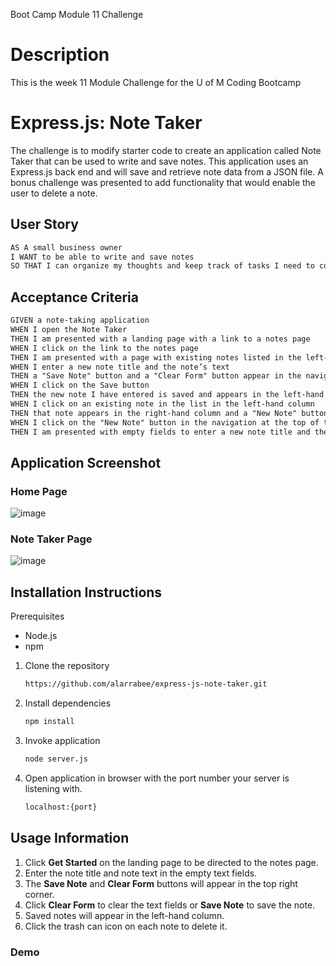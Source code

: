 Boot Camp Module 11 Challenge

# Description
This is the week 11 Module Challenge for the U of M Coding Bootcamp

# Express.js: Note Taker
The challenge is to modify starter code to create an application called Note Taker that can be used to write and save notes. This application uses an Express.js back end and will save and retrieve note data from a JSON file. A bonus challenge was presented to add functionality that would enable the user to delete a note. 

## User Story
```md
AS A small business owner
I WANT to be able to write and save notes
SO THAT I can organize my thoughts and keep track of tasks I need to complete
```

## Acceptance Criteria
```md
GIVEN a note-taking application
WHEN I open the Note Taker
THEN I am presented with a landing page with a link to a notes page
WHEN I click on the link to the notes page
THEN I am presented with a page with existing notes listed in the left-hand column, plus empty fields to enter a new note title and the note’s text in the right-hand column
WHEN I enter a new note title and the note’s text
THEN a "Save Note" button and a "Clear Form" button appear in the navigation at the top of the page
WHEN I click on the Save button
THEN the new note I have entered is saved and appears in the left-hand column with the other existing notes and the buttons in the navigation disappear
WHEN I click on an existing note in the list in the left-hand column
THEN that note appears in the right-hand column and a "New Note" button appears in the navigation
WHEN I click on the "New Note" button in the navigation at the top of the page
THEN I am presented with empty fields to enter a new note title and the note’s text in the right-hand column and the button disappears
```

## Application Screenshot
### Home Page
![image](https://github.com/alarrabee/express-js-note-taker/assets/149320486/6f5667a6-85a8-4253-a9f5-63ae379d5166)

### Note Taker Page
![image](https://github.com/alarrabee/express-js-note-taker/assets/149320486/0f7aacc9-c446-4b31-8f0c-3c8c1b7f5be2)


## Installation Instructions
Prerequisites
- Node.js
- npm

1. Clone the repository
   ```bash
   https://github.com/alarrabee/express-js-note-taker.git
   ```
2. Install dependencies
   ```bash
   npm install
   ```
3. Invoke application
   ```bash
   node server.js
   ```
4. Open application in browser with the port number your server is listening with.
      ```bash
   localhost:{port}
   ```   
## Usage Information
1. Click **Get Started** on the landing page to be directed to the notes page.
2. Enter the note title and note text in the empty text fields.
3. The **Save Note** and **Clear Form** buttons will appear in the top right corner.
4. Click **Clear Form** to clear the text fields or **Save Note** to save the note.
6. Saved notes will appear in the left-hand column.
7. Click the trash can icon on each note to delete it.

### Demo

